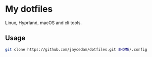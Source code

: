 # My dotfiles 

Linux, Hyprland, macOS and cli tools.

## Usage

```bash
git clone https://github.com/jaycedam/dotfiles.git $HOME/.config
```

